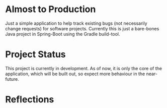 # Almost to Production

Just a simple application to help track existing bugs (not necessarily change requests) for software projects. 
Currently this is just a bare-bones Java project in Spring-Boot using the Gradle build-tool.  

# Project Status
This project is currently in development. As of now, it is only the core of the application, which will be built out, so 
expect more behaviour in the near-future. 

# Reflections

